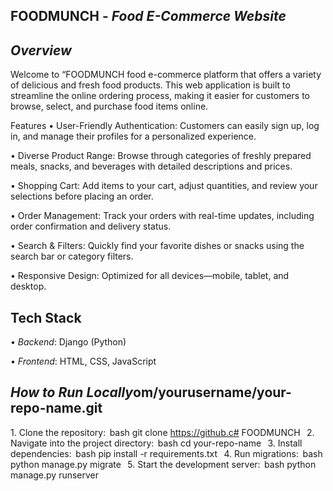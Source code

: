 ## FOODMUNCH - *Food E-Commerce Website*

## *Overview*
Welcome to “FOODMUNCH food e-commerce platform that offers a variety of delicious and fresh food products. This web application is built to streamline the online ordering process, making it easier for customers to browse, select, and purchase food items online. 

Features
•	User-Friendly Authentication: Customers can easily sign up, log in, and manage their profiles for a personalized experience.

•	Diverse Product Range: Browse through categories of freshly prepared meals, snacks, and beverages with detailed descriptions and prices.

•	Shopping Cart: Add items to your cart, adjust quantities, and review your selections before placing an order.

•	Order Management: Track your orders with real-time updates, including order confirmation and delivery status.

•	Search & Filters: Quickly find your favorite dishes or snacks using the search bar or category filters.

•	Responsive Design: Optimized for all devices—mobile, tablet, and desktop.
 
 ## Tech Stack
•⁠  ⁠*Backend*: Django (Python)

•⁠  ⁠*Frontend*: HTML, CSS, JavaScript

## *How to Run Locally*om/yourusername/your-repo-name.git
1.⁠ ⁠Clone the repository:
    ⁠ bash
    git clone https://github.c# FOODMUNCH
     ⁠
2.⁠ ⁠Navigate into the project directory:
    ⁠ bash
    cd your-repo-name
     ⁠
3.⁠ ⁠Install dependencies:
    ⁠ bash
    pip install -r requirements.txt
     ⁠
4.⁠ ⁠Run migrations:
    ⁠ bash
    python manage.py migrate
     ⁠
5.⁠ ⁠Start the development server:
    ⁠ bash
    python manage.py runserver
